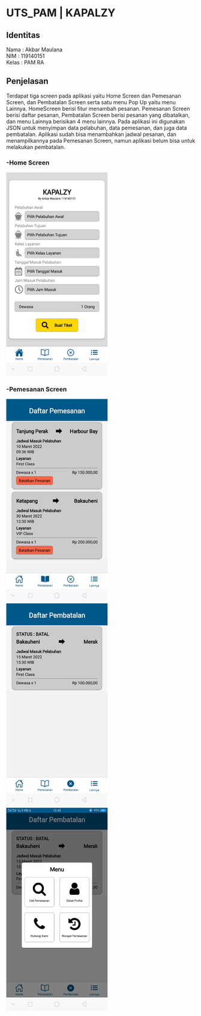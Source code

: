 # UTS_PAM | KAPALZY
## Identitas
Nama : Akbar Maulana<br>
NIM : 119140151<br>
Kelas : PAM RA
## Penjelasan
Terdapat tiga screen pada aplikasi yaitu Home Screen dan Pemesanan Screen, dan Pembatalan Screen serta satu menu Pop Up yaitu menu Lainnya. HomeScreen berisi fitur menambah pesanan. Pemesanan Screen berisi daftar pesanan, Pembatalan Screen berisi pesanan yang dibatalkan, dan menu Lainnya berisikan 4 menu lainnya. Pada aplikasi ini digunakan JSON untuk menyimpan data pelabuhan, data pemesanan, dan juga data pembatalan. Aplikasi sudah bisa menambahkan jadwal pesanan, dan menampilkannya pada Pemesanan Screen, namun aplikasi belum bisa untuk melakukan pembatalan.<br>
### -Home Screen
<img src="Home Screen.jpeg" width="270" height="540"><br>
### -Pemesanan Screen
<img src="Pemesanan Screen.jpeg" width="270" height="540">

<img src="Screen Pembatalan.jpeg" width="270" height="540">

<img src="Lainnya PopUp.jpeg" width="270" height="540">
